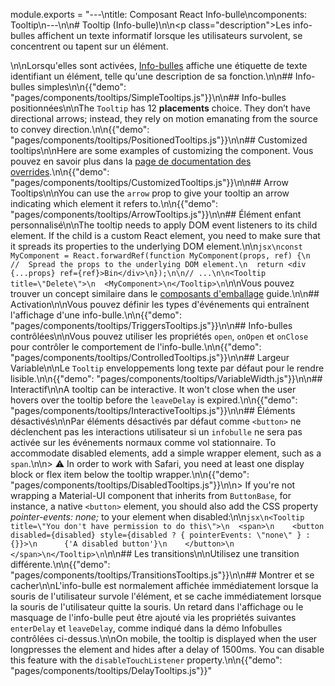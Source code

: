 module.exports = "---\ntitle: Composant React Info-bulle\ncomponents: Tooltip\n---\n\n# Tooltip (Info-bulle)\n\n<p class=\"description\">Les info-bulles affichent un texte informatif lorsque les utilisateurs survolent, se concentrent ou tapent sur un élément.</p>\n\nLorsqu'elles sont activées, [Info-bulles](https://material.io/design/components/tooltips.html) affiche une étiquette de texte identifiant un élément, telle qu'une description de sa fonction.\n\n## Info-bulles simples\n\n{{\"demo\": \"pages/components/tooltips/SimpleTooltips.js\"}}\n\n## Info-bulles positionnées\n\nThe `Tooltip` has 12 **placements** choice. They don’t have directional arrows; instead, they rely on motion emanating from the source to convey direction.\n\n{{\"demo\": \"pages/components/tooltips/PositionedTooltips.js\"}}\n\n## Customized tooltips\n\nHere are some examples of customizing the component. Vous pouvez en savoir plus dans la [page de documentation des overrides](/customization/components/).\n\n{{\"demo\": \"pages/components/tooltips/CustomizedTooltips.js\"}}\n\n## Arrow Tooltips\n\nYou can use the `arrow` prop to give your tooltip an arrow indicating which element it refers to.\n\n{{\"demo\": \"pages/components/tooltips/ArrowTooltips.js\"}}\n\n## Élément enfant personnalisé\n\nThe tooltip needs to apply DOM event listeners to its child element. If the child is a custom React element, you need to make sure that it spreads its properties to the underlying DOM element.\n\n```jsx\nconst MyComponent = React.forwardRef(function MyComponent(props, ref) {\n  //  Spread the props to the underlying DOM element.\n  return <div {...props} ref={ref}>Bin</div>\n});\n\n// ...\n\n<Tooltip title=\"Delete\">\n  <MyComponent>\n</Tooltip>\n```\n\nVous pouvez trouver un concept similaire dans le [composants d'emballage](/guides/composition/#wrapping-components) guide.\n\n## Activation\n\nVous pouvez définir les types d'événements qui entraînent l'affichage d'une info-bulle.\n\n{{\"demo\": \"pages/components/tooltips/TriggersTooltips.js\"}}\n\n## Info-bulles contrôlées\n\nVous pouvez utiliser les propriétés `open`, `onOpen` et `onClose` pour contrôler le comportement de l'info-bulle.\n\n{{\"demo\": \"pages/components/tooltips/ControlledTooltips.js\"}}\n\n## Largeur Variable\n\nLe `Tooltip` enveloppements long texte par défaut pour le rendre lisible.\n\n{{\"demo\": \"pages/components/tooltips/VariableWidth.js\"}}\n\n## Interactif\n\nA tooltip can be interactive. It won't close when the user hovers over the tooltip before the `leaveDelay` is expired.\n\n{{\"demo\": \"pages/components/tooltips/InteractiveTooltips.js\"}}\n\n## Éléments désactivés\n\nPar éléments désactivés par défaut comme `<button>` ne déclenchent pas les interactions utilisateur si un `infobulle` ne sera pas activée sur les événements normaux comme vol stationnaire. To accommodate disabled elements, add a simple wrapper element, such as a `span`.\n\n> ⚠️ In order to work with Safari, you need at least one display block or flex item below the tooltip wrapper.\n\n{{\"demo\": \"pages/components/tooltips/DisabledTooltips.js\"}}\n\n> If you're not wrapping a Material-UI component that inherits from `ButtonBase`, for instance, a native `<button>` element, you should also add the CSS property *pointer-events: none;* to your element when disabled:\n\n```jsx\n<Tooltip title=\"You don't have permission to do this\">\n  <span>\n    <button disabled={disabled} style={disabled ? { pointerEvents: \"none\" } : {}}>\n      {'A disabled button'}\n    </button>\n  </span>\n</Tooltip>\n```\n\n## Les transitions\n\nUtilisez une transition différente.\n\n{{\"demo\": \"pages/components/tooltips/TransitionsTooltips.js\"}}\n\n## Montrer et se cacher\n\nL'info-bulle est normalement affichée immédiatement lorsque la souris de l'utilisateur survole l'élément, et se cache immédiatement lorsque la souris de l'utilisateur quitte la souris. Un retard dans l'affichage ou le masquage de l'info-bulle peut être ajouté via les propriétés suivantes `enterDelay` et `leaveDelay`, comme indiqué dans la démo Infobulles contrôlées ci-dessus.\n\nOn mobile, the tooltip is displayed when the user longpresses the element and hides after a delay of 1500ms. You can disable this feature with the `disableTouchListener` property.\n\n{{\"demo\": \"pages/components/tooltips/DelayTooltips.js\"}}"